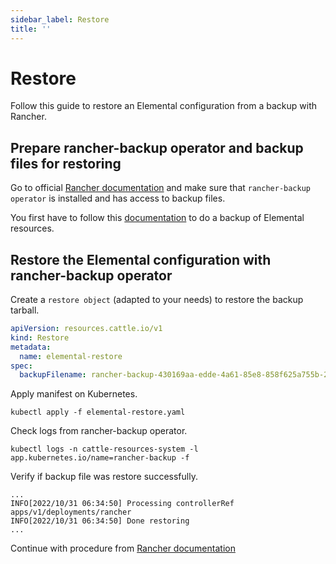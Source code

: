 ```yaml
---
sidebar_label: Restore
title: ''
---
```


# Restore

Follow this guide to restore an Elemental configuration from a backup with Rancher.

## Prepare rancher-backup operator and backup files for restoring

Go to official [Rancher documentation](https://docs.ranchermanager.rancher.io/how-to-guides/new-user-guides/backup-restore-and-disaster-recovery/restore-rancher) and make sure that `rancher-backup operator` is installed and has access to backup files.

You first have to follow this [documentation](backup.md) to do a backup of Elemental resources.

## Restore the Elemental configuration with rancher-backup operator

Create a `restore object` (adapted to your needs) to restore the backup tarball.

```yaml showLineNumbers
apiVersion: resources.cattle.io/v1
kind: Restore
metadata:
  name: elemental-restore
spec:
  backupFilename: rancher-backup-430169aa-edde-4a61-85e8-858f625a755b-2022-10-17T05-15-00Z.tar.gz
```

Apply manifest on Kubernetes.

```shell showLineNumbers
kubectl apply -f elemental-restore.yaml
```

Check logs from rancher-backup operator.

```shell showLineNumbers
kubectl logs -n cattle-resources-system -l app.kubernetes.io/name=rancher-backup -f
```

Verify if backup file was restore successfully.

```shell showLineNumbers
...
INFO[2022/10/31 06:34:50] Processing controllerRef apps/v1/deployments/rancher 
INFO[2022/10/31 06:34:50] Done restoring
...
```

Continue with procedure from [Rancher documentation](https://docs.ranchermanager.rancher.io/how-to-guides/new-user-guides/backup-restore-and-disaster-recovery/migrate-rancher-to-new-cluster)
